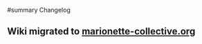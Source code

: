﻿#summary Changelog

## Wiki migrated to [marionette-collective.org](http://marionette-collective.org/changelog.html) ##